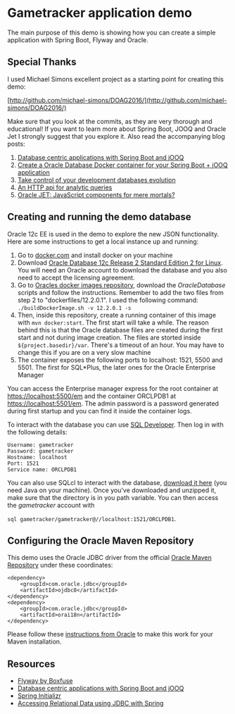 # Gametracker application demo

The main purpose of this demo is showing how you can create a simple application with Spring Boot, Flyway and Oracle.

## Special Thanks

I used Michael Simons excellent project as a starting point for creating this demo:

[http://github.com/michael-simons/DOAG2016/](http://github.com/michael-simons/DOAG2016/)

Make sure that you look at the commits, as they are very thorough and educational! If you want to learn more about Spring Boot, JOOQ and Oracle Jet I strongly suggest that you explore it. Also read the accompanying blog posts:

1. [Database centric applications with Spring Boot and jOOQ](http://info.michael-simons.eu/2016/10/28/database-centric-applications-with-spring-boot-and-jooq/)
2. [Create a Oracle Database Docker container for your Spring Boot + jOOQ application](http://info.michael-simons.eu/2016/10/30/create-a-oracle-database-docker-container-for-your-spring-boot-jooq-application/)
3. [Take control of your development databases evolution](http://info.michael-simons.eu/2016/10/31/take-control-of-your-development-databases-evolution/)
4. [An HTTP api for analytic queries](http://info.michael-simons.eu/2016/11/02/an-http-api-for-analytic-queries/)
5. [Oracle JET: JavaScript components for mere mortals?](http://info.michael-simons.eu/2016/11/14/oracle-jet-javascript-components-for-mere-mortals/)
 
## Creating and running the demo database

Oracle 12c EE is used in the demo to explore the new JSON functionality. Here are some instructions to get a local instance up and running:

1. Go to [docker.com](http://www.docker.com/products/docker) and install docker on your machine
2. Download [Oracle Database 12c Release 2 Standard Edition 2 for Linux](http://www.oracle.com/technetwork/database/enterprise-edition/downloads/index.html). You will need an Oracle account to download the database and you also need to accept the licensing agreement.
3. Go to [Oracles docker images repository](https://github.com/oracle/docker-images/tree/master/OracleDatabase), download the _OracleDatabase_ scripts and follow the instructions. Remember to add the two files from step 2 to "dockerfiles/12.2.0.1". I used the following command: `./buildDockerImage.sh -v 12.2.0.1 -s`
4. Then, inside this repository, create a running container of this image with `mvn docker:start`. The first start will take a while. The reason behind this is that the Oracle database files are created during the first start and not during image creation. The files are storted inside `${project.basedir}/var`.  There's a timeout of an hour. You may have to change this if you are on a very slow machine
5. The container exposes the following ports to localhost: 1521, 5500 and 5501. The first for SQL*Plus, the later ones for the Oracle Enterprise Manager

You can access the Enterprise manager express for the root container at [https://localhost:5500/em](https://localhost:5500/em) and the container ORCLPDB1 at [https://localhost:5501/em](https://localhost:5501/em). The admin password is a password generated during first startup and you can find it inside the container logs.

To interact with the database you can use [SQL Developer](http://www.oracle.com/technetwork/developer-tools/sql-developer/overview/).
Then log in with the following details:
```
Username: gametracker
Password: gametracker
Hostname: localhost
Port: 1521
Service name: ORCLPDB1
```
You can also use SQLcl to interact with the database, [download it here](http://www.oracle.com/technetwork/developer-tools/sqlcl/overview/)
(you need Java on your machine).
Once you've downloaded and unzipped it, make sure that the directory is in you path variable.
You can then access the _gametracker_ account with 

`sql gametracker/gametracker@//localhost:1521/ORCLPDB1`.

## Configuring the Oracle Maven Repository

This demo uses the Oracle JDBC driver from the official [Oracle Maven Repository](http://www.oracle.com/webfolder/application/maven/index.html) under these coordinates:

```
<dependency>
	<groupId>com.oracle.jdbc</groupId>
	<artifactId>ojdbc8</artifactId>
</dependency>
<dependency>
	<groupId>com.oracle.jdbc</groupId>
	<artifactId>orai18n</artifactId>
</dependency>
```

Please follow these [instructions from Oracle](http://docs.oracle.com/middleware/1213/core/MAVEN/config_maven_repo.htm#MAVEN9010) to make this work for your Maven installation.

## Resources
* [Flyway by Boxfuse](https://flywaydb.org)
* [Database centric applications with Spring Boot and jOOQ](http://info.michael-simons.eu/2016/10/28/database-centric-applications-with-spring-boot-and-jooq/)
* [Spring Initializr](http://start.spring.io)
* [Accessing Relational Data using JDBC with Spring](https://spring.io/guides/gs/relational-data-access/)
